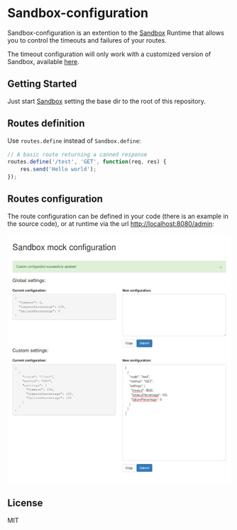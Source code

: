 # Sandbox-configuration

Sandbox-configuration is an extention to the [Sandbox](https://getsandbox.com) Runtime that allows you to control the timeouts and failures of your routes.

The timeout configuration will only work with a customized version of Sandbox, available [here](https://github.com/luisrpp/sandbox).

## Getting Started

Just start [Sandbox](https://getsandbox.com) setting the base dir to the root of this repository.

## Routes definition

Use `routes.define` instead of `Sandbox.define`:

```javascript
// A basic route returning a canned response
routes.define('/test', 'GET', function(req, res) {
    res.send('Hello world');
});
```

## Routes configuration

The route configuration can be defined in your code (there is an example in the source code), or at runtime via the url [http://localhost:8080/admin](http://localhost:8080/admin):

![Sandbox mock configuration screenshot](https://raw.githubusercontent.com/luisrpp/sandbox-configuration/master/images/configuration.png)

## License

MIT
